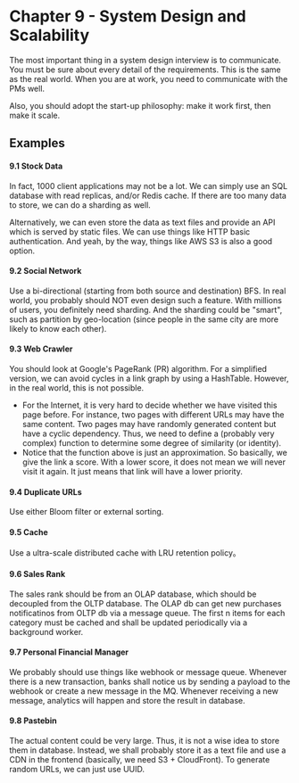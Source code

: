 # Chapter 9 - System Design and Scalability

The most important thing in a system design interview is to communicate. You must be sure about every detail of the requirements. This is the same as the real world. When you are at work, you need to communicate with the PMs well.

Also, you should adopt the start-up philosophy: make it work first, then make it scale.

## Examples

#### 9.1 Stock Data

In fact, 1000 client applications may not be a lot. We can simply use an SQL database with read replicas, and/or Redis cache. If there are too many data to store, we can do a sharding as well.

Alternatively, we can even store the data as text files and provide an API which is served by static files. We can use things like HTTP basic authentication. And yeah, by the way, things like AWS S3 is also a good option.

#### 9.2 Social Network

Use a bi-directional (starting from both source and destination) BFS. In real world, you probably should NOT even design such a feature. With millions of users, you definitely need sharding. And the sharding could be "smart", such as partition by geo-location (since people in the same city are more likely to know each other).

#### 9.3 Web Crawler

You should look at Google's PageRank (PR) algorithm. For a simplified version, we can avoid cycles in a link graph by using a HashTable. However, in the real world, this is not possible.

- For the Internet, it is very hard to decide whether we have visited this page before. For instance, two pages with different URLs may have the same content. Two pages may have randomly generated content but have a cyclic dependency. Thus, we need to define a (probably very complex) function to determine some degree of similarity (or identity).
- Notice that the function above is just an approximation. So basically, we give the link a score. With a lower score, it does not mean we will never visit it again. It just means that link will have a lower priority.

#### 9.4 Duplicate URLs

Use either Bloom filter or external sorting.

#### 9.5 Cache

Use a ultra-scale distributed cache with LRU retention policy。

#### 9.6 Sales Rank

The sales rank should be from an OLAP database, which should be decoupled from the OLTP database. The OLAP db can get new purchases notificatinos from OLTP db via a message queue. The first n items for each category must be cached and shall be updated periodically via a background worker.

#### 9.7 Personal Financial Manager

We probably should use things like webhook or message queue. Whenever there is a new transaction, banks shall notice us by sending a payload to the webhook or create a new message in the MQ. Whenever receiving a new message, analytics will happen and store the result in database.

#### 9.8 Pastebin

The actual content could be very large. Thus, it is not a wise idea to store them in database. Instead, we shall probably store it as a text file and use a CDN in the frontend (basically, we need S3 + CloudFront). To generate random URLs, we can just use UUID.


